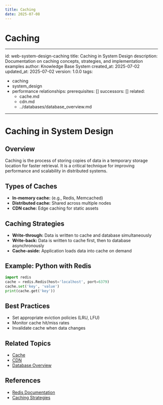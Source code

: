```yaml
---
title: Caching
date: 2025-07-08
---
```


# Caching

---
id: web-system-design-caching
title: Caching in System Design
description: Documentation on caching concepts, strategies, and implementation examples
author: Knowledge Base System
created_at: 2025-07-02
updated_at: 2025-07-02
version: 1.0.0
tags:
- caching
- system_design
- performance
relationships:
  prerequisites: []
  successors: []
  related:
  - cache.md
  - cdn.md
  - ../databases/database_overview.md
---

# Caching in System Design

## Overview

Caching is the process of storing copies of data in a temporary storage location for faster retrieval. It is a critical technique for improving performance and scalability in distributed systems.

## Types of Caches
- **In-memory cache:** (e.g., Redis, Memcached)
- **Distributed cache:** Shared across multiple nodes
- **CDN cache:** Edge caching for static assets

## Caching Strategies
- **Write-through:** Data is written to cache and database simultaneously
- **Write-back:** Data is written to cache first, then to database asynchronously
- **Cache-aside:** Application loads data into cache on demand

## Example: Python with Redis
```python
import redis
cache = redis.Redis(host='localhost', port=6379)
cache.set('key', 'value')
print(cache.get('key'))
```

## Best Practices
- Set appropriate eviction policies (LRU, LFU)
- Monitor cache hit/miss rates
- Invalidate cache when data changes

## Related Topics
- [Cache](cache.md)
- [CDN](cdn.md)
- [Database Overview](../databases/database_overview.md)

## References
- [Redis Documentation](https://redis.io/documentation)
- [Caching Strategies](https://martinfowler.com/bliki/CacheAside.html)
